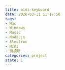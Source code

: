 ```yaml
---
title: midi-keyboard
date: 2020-03-11 11:17:50
tags:
- Mac
- Windows
- Music
- Node.js
- Electron
- MIDI
- 待填坑
categories: project
state: 1
---
```

